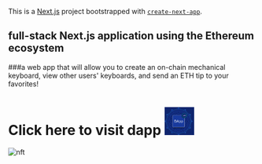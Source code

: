 This is a [Next.js](https://nextjs.org/) project bootstrapped with [`create-next-app`](https://github.com/vercel/next.js/tree/canary/packages/create-next-app).

## full-stack Next.js application using the Ethereum ecosystem

###a web app that will allow you to create an on-chain mechanical keyboard, view other users' keyboards, and send an ETH tip to your favorites!

# Click here to visit dapp <img src="dapp.png" alt="nft" width="60" href=""/>

<img src="nft.gif" alt="nft" width="600"/>

